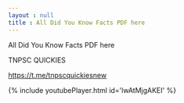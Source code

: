 ```yaml
---
layout : null
title : All Did You Know Facts PDF here
---
```


All Did You Know Facts PDF here

TNPSC QUICKIES

https://t.me/tnpscquickiesnew



{% include youtubePlayer.html id='lwAtMjgAKEI' %}
